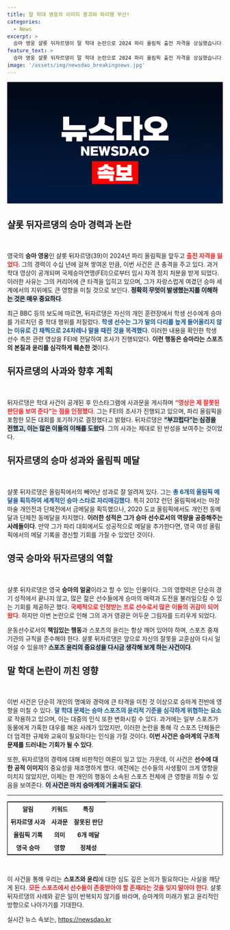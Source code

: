 ```yaml
---
title: 말 학대 영웅의 이미지 붕괴와 파리행 무산!
categories:
  - News
excerpt: >
  승마 영웅 샬롯 뒤자르댕이 말 학대 논란으로 2024 파리 올림픽 출전 자격을 상실했습니다. 그는 올림픽에서 6개의 메달을 보유한 스타였으나, 불미스러운 사건으로 선수 대체 규정에 따라 차기 대회 포기를 결정했습니다. 사건의 전말과 영향은?
feature_text: >
  승마 영웅 샬롯 뒤자르댕이 말 학대 논란으로 2024 파리 올림픽 출전 자격을 상실했습니다. 그는 올림픽에서 6개의 메달을 보유한 스타였으나, 불미스러운 사건으로 선수 대체 규정에 따라 차기 대회 포기를 결정했습니다. 사건의 전말과 영향은?
image: '/assets/img/newsdao_breakingnews.jpg'
---
```


<p><img src="/assets/img/newsdao_breakingnews.jpg" alt="koreaapp 속보" /></p>

<h2 data-ke-size="size26">샬롯 뒤자르댕의 승마 경력과 논란</h2>

<p data-ke-size="size16">&nbsp;</p>

<p>영국의 <b>승마 영웅</b>인 샬롯 뒤자르댕(39)이 2024년 파리 올림픽을 앞두고 <b><span style="color: #ee2323;">출전 자격을 잃었다</span></b>. 그의 경력이 수십 년에 걸쳐 쌓여온 만큼, 이번 사건은 큰 충격을 주고 있다. 과거 학대 영상이 공개되며 국제승마연맹(FEI)으로부터 임시 자격 정지 처분을 받게 되었다. 이러한 사유는 그의 커리어에 큰 타격을 입히고 있으며, 그가 자랑스럽게 여겼던 승마 세계에서의 지위에도 큰 영향을 미칠 것으로 보인다. <b><span style="background-color: #21538527;">정확히 무엇이 발생했는지를 이해하는 것은 매우 중요하다</span></b>.</p>

<p>최근 BBC 등의 보도에 따르면, 뒤자르댕은 자신의 개인 훈련장에서 학생 선수에게 승마를 가르치던 중 학대 행위를 저질렀다. <b><span style="color: #1a5490;">학생 선수는 그가 말의 다리를 높게 들어올리지 않는 이유로 긴 채찍으로 24차례나 말을 때린 것을 목격했다</span></b>. 이러한 내용을 확인한 학생 선수 측은 관련 영상을 FEI에 전달하여 조사가 진행되었다. <b>이런 행동은 승마라는 스포츠의 본질과 윤리를 심각하게 훼손한 것</b>이다. </p>

<h2 data-ke-size="size26">뒤자르댕의 사과와 향후 계획</h2>

<p data-ke-size="size16">&nbsp;</p>

<p>뒤자르댕은 학대 사건이 공개된 후 인스타그램에 사과문을 게시하며 <b><span style="color: #ee2323;">“영상은 제 잘못된 판단을 보여 준다”는 점을 인정했다</span></b>. 그는 FEI의 조사가 진행되고 있으며, 파리 올림픽을 포함한 모든 대회를 포기하기로 결정했다고 밝혔다. 뒤자르댕은 <b><span style="background-color: #21538527;">“부끄럽다”는 심경을 전했고, 이는 많은 이들의 이해를 도왔다</span></b>. 그의 사과는 제대로 된 반성을 보여주는 것이었다.</p>

<h2 data-ke-size="size26">뒤자르댕의 승마 성과와 올림픽 메달</h2>

<p data-ke-size="size16">&nbsp;</p>

<p>샬롯 뒤자르댕은 올림픽에서의 빼어난 성과로 잘 알려져 있다. 그는 <b><span style="color: #1a5490;">총 6개의 올림픽 메달을 획득하여 세계적인 승마 스타로 자리매김했다</span></b>. 특히 2012 런던 올림픽에서는 마장마술 개인전과 단체전에서 금메달을 획득했으나, 2020 도쿄 올림픽에서도 개인전 동메달과 단체전 동메달을 차지했다. <b>이러한 성적은 그가 승마 선수로서의 역량을 공증해주는 사례들이다</b>. 만약 그가 파리 대회에서도 성공적으로 메달을 추가한다면, 영국 여성 올림픽에서의 메달 기록을 경신할 기회를 가질 수 있었던 것이다.</p>

<h2 data-ke-size="size26">영국 승마와 뒤자르댕의 역할</h2>

<p data-ke-size="size16">&nbsp;</p>

<p>샬롯 뒤자르댕은 영국 <b>승마의 얼굴</b>이라고 할 수 있는 인물이다. 그의 영향력은 단순히 경기 성적에서 끝나지 않고, 많은 젊은 선수들에게 승마의 매력과 도전을 불러일으킬 수 있는 기회를 제공하곤 했다. <b><span style="color: #ee2323;">국제적으로 인정받는 프로 선수로서 많은 이들의 귀감이 되어왔다</span></b>. 하지만 이번 논란으로 인해 그의 과거 영광은 어두운 그림자를 드리우게 되었다. </p>

<p>운동선수로서의 <b>책임있는 행동</b>과 스포츠의 윤리는 항상 깨어 있어야 하며, 스포츠 중재 기관의 규칙을 준수해야 한다. 샬롯 뒤자르댕은 앞으로 자신의 잘못을 교훈삼아 다시 일어설 수 있을까? <b><span style="background-color: #21538527;">스포츠 윤리의 중요성을 다시금 생각해 보게 하는 사건이다</span></b>.</p>

<h2 data-ke-size="size26">말 학대 논란이 끼친 영향</h2>

<p data-ke-size="size16">&nbsp;</p>

<p>이번 사건은 단순히 개인의 명예와 경력에 큰 타격을 미친 것 이상으로 승마계 전반에 영향을 미칠 수 있다. <b><span style="color: #1a5490;">말 학대 문제는 승마 스포츠의 윤리적 기준을 심각하게 위협하는 요소</span></b>로 작용하고 있으며, 이는 대중의 인식 또한 변화시킬 수 있다. 과거에는 일부 스포츠가 동물에게 가혹한 대우를 해온 사례가 있었지만, 이러한 논란을 통해 각 스포츠 단체들은 더 엄격한 규제와 교육이 필요하다는 인식을 가질 것이다. <b>이번 사건은 승마계의 구조적 문제를 드러내는 기회가 될 수 있다</b>.</p>

<p>또한, 뒤자르댕의 경력에 대해 비판적인 여론이 일고 있는 가운데, 이 사건은 <b>선수에 대한 공적 이미지</b>의 중요성을 재조명하게 했다. 예전에는 선수들의 사생활이 크게 영향을 미치지 않았지만, 이제는 한 개인의 행동이 소속된 스포츠 전체에 큰 영향을 끼칠 수 있음을 보여준다. <b><span style="background-color: #21538527;">이 사건은 마치 승마계의 거울과도 같다</span></b>.</p>

<hr>

<table style="width: 100%; border-collapse: collapse; border: 1px solid #000;">
<tr>
<td style="text-align: center; height: 25px;"><b>알림</b></td>
<td style="text-align: center; height: 25px;"><b>키워드</b></td>
<td style="text-align: center; height: 25px;"><b>특징</b></td>
</tr>
<tr>
<td style="text-align: center; height: 25px;"><b>뒤자르댕 사과</b></td>
<td style="text-align: center; height: 25px;"><b>사과문</b></td>
<td style="text-align: center; height: 25px;"><b>잘못된 판단</b></td>
</tr>
<tr>
<td style="text-align: center; height: 25px;"><b>올림픽 기록</b></td>
<td style="text-align: center; height: 25px;"><b>의미</b></td>
<td style="text-align: center; height: 25px;"><b>6개 메달</b></td>
</tr>
<tr>
<td style="text-align: center; height: 25px;"><b>영국 승마</b></td>
<td style="text-align: center; height: 25px;"><b>영향</b></td>
<td style="text-align: center; height: 25px;"><b>정체성</b></td>
</tr>
</table>

<p data-ke-size="size16">&nbsp;</p>

<p>이 사건을 통해 우리는 <b>스포츠와 윤리</b>에 대한 심도 깊은 논의가 필요하다는 사실을 깨닫게 된다. <b><span style="color: #ee2323;">모든 스포츠에서 선수들이 존중받아야 할 존재라는 것을 잊지 말아야 한다</span></b>. 샬롯 뒤자르댕의 사례와 같은 일이 반복되지 않기를 바라며, 승마계의 미래가 밝고 윤리적인 방향으로 나아가기를 기대한다. </p>
실시간 뉴스 속보는, <a href="https://newsdao.kr" rel="dofollow">https://newsdao.kr</a>


